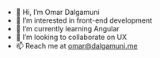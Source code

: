 - 👋 Hi, I’m Omar Dalgamuni
- 👀 I’m interested in front-end development
- 🌱 I’m currently learning Angular
- 💞️ I’m looking to collaborate on UX
- 📫 Reach me at omar@dalgamuni.me

<!---
Woriworiwa/Woriworiwa is a ✨ special ✨ repository because its `README.md` (this file) appears on your GitHub profile.
You can click the Preview link to take a look at your changes.
--->
